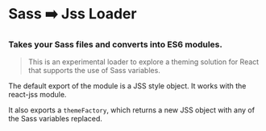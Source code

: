# Sass ➡️ Jss Loader

### Takes your Sass files and converts into ES6 modules.

> This is an experimental loader to explore a theming solution for React that supports the use of Sass variables.

The default export of the module is a JSS style object. It works with the react-jss module. 

It also exports a `themeFactory`, which returns a new JSS object with any of the Sass variables replaced. 
